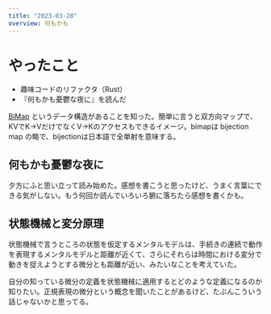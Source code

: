 ```yaml
---
title: "2023-03-28"
overview: 何もかも
---
```


# やったこと

- 趣味コードのリファクタ（Rust）
- 『何もかも憂鬱な夜に』を読んだ

[BiMap](https://scrapbox.io/lemonadern/BiMap)
というデータ構造があることを知った。簡単に言うと双方向マップで、KVでK->VだけでなくV->Kのアクセスもできるイメージ。bimapは
bijection map の略で、bijectionは日本語で全単射を意味する。

## 何もかも憂鬱な夜に

夕方にふと思い立って読み始めた。感想を書こうと思ったけど、うまく言葉にできる気がしない。もう何回か読んでいろいろ腑に落ちたら感想を書くかも。

## 状態機械と変分原理

状態機械で言うところの状態を仮定するメンタルモデルは、手続きの連続で動作を表現するメンタルモデルと距離が近くて、さらにそれらは時間における変分で動きを捉えようとする微分とも距離が近い、みたいなことを考えていた。

自分の知っている微分の定義を状態機械に適用するとどのような定義になるのか知りたい。正規表現の微分という概念を聞いたことがあるけど、たぶんこういう話じゃないかと思ってる。
